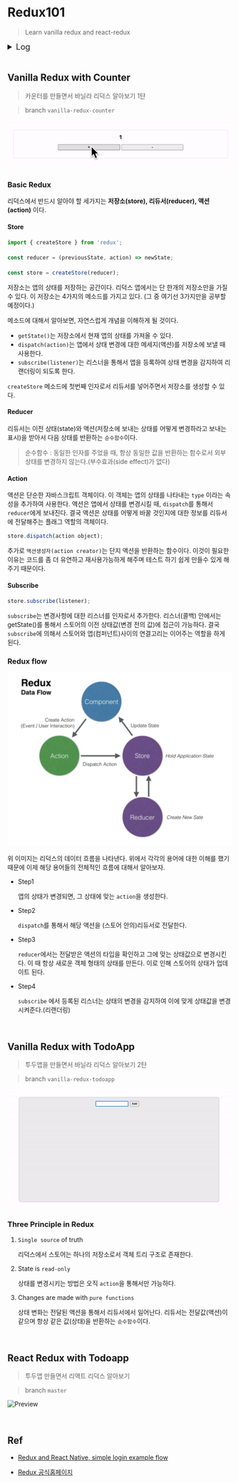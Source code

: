 # Redux101

> Learn vanilla redux and react-redux

<details>
<summary style="font-size : 18px">Log</summary>
</details>

<br />

## Vanilla Redux with Counter

> 카운터를 만들면서 바닐라 리덕스 알아보기 1탼

> branch `vanilla-redux-counter`

![Preview](screenshots/vanilla-redux-counter.gif)

### Basic Redux

리덕스에서 반드시 알아야 할 세가지는 **저장소(store), 리듀서(reducer), 액션(action)** 이다.

#### Store

```js
import { createStore } from 'redux';

const reducer = (previousState, action) => newState;

const store = createStore(reducer);
```

저장소는 앱의 상태를 저장하는 공간이다. 리덕스 앱에서는 단 한개의 저장소만을 가질 수 있다. 이 저장소는 4가지의 메소드를 가지고 있다. (그 중 여기선 3가지만을 공부할 예정이다.)

메소드에 대해서 알아보면, 자연스럽게 개념을 이해하게 될 것이다.

- `getState()`는 저장소에서 현재 앱의 상태를 가져올 수 있다.
- `dispatch(action)`는 앱에서 상태 변경에 대한 메세지(액션)를 저장소에 보낼 때 사용한다.
- `subscribe(listener)`는 리스너을 통해서 앱을 등록하여 상태 변경을 감지하여 리랜더링이 되도록 한다.

`createStore` 메소드에 첫번째 인자로서 리듀서를 넣어주면서 저장소를 생성할 수 있다.

#### Reducer

리듀서는 이전 상태(state)와 액션(저장소에 보내는 상태를 어떻게 변경하라고 보내는 표시)을 받아서 다음 상태를 반환하는 `순수함수`이다.

> 순수함수 : 동일한 인자를 주었을 때, 항상 동일한 값을 반환하는 함수로서 외부 상태를 변경하지 않는다.(부수효과(side effect)가 없다)

#### Action

액션은 단순한 자바스크립트 객체이다. 이 객체는 앱의 상태를 나타내는 `type` 이라는 속성을 추가하여 사용한다. 액션은 앱에서 상태를 변경시킬 때, `dispatch`를 통해서 `reducer`에게 보내진다. 결국 액션은 상태를 어떻게 바꿀 것인지에 대한 정보를 리듀서에 전달해주는 플래그 역할의 객체이다.

```javascript
store.dispatch(action object);
```

추가로 `액션생성자(action creator)`는 단지 액션을 반환하는 함수이다. 이것이 필요한 이유는 코드를 좀 더 유연하고 재사용가능하게 해주며 테스트 하기 쉽게 만들수 있게 해주기 때문이다.

#### Subscribe

```js
store.subscribe(listener);
```

`subscribe`는 변경사항에 대한 리스너를 인자로서 추가한다. 리스너(콜백) 안에서는 getState()를 통해서 스토어의 이전 상태값(변경 전의 값)에 접근이 가능하다. 결국 `subscribe`에 의해서 스토어와 앱(컴퍼넌트)사이의 연결고리는 이어주는 역할을 하게 된다.

### Redux flow

![redux-flow](screenshots/redux-flow.png)

위 이미지는 리덕스의 데이터 흐름을 나타낸다. 위에서 각각의 용어에 대한 이해를 했기 때문에 이제 해당 용어들의 전체적인 흐름에 대해서 알아보자.

- Step1

  앱의 상태가 변경되면, 그 상태에 맞는 `action`을 생성한다.

- Step2

  `dispatch`를 통해서 해당 액션을 (스토어 안의)리듀서로 전달한다.

- Step3

  `reducer`에서는 전달받은 액션의 타입을 확인하고 그에 맞는 상태값으로 변경시킨다. 이 때 항상 새로운 객체 형태의 상태를 만든다. 이로 인해 스토어의 상태가 업데이트 된다.

- Step4

  `subscribe` 에서 등록된 리스너는 상태의 변경을 감지하여 이에 맞게 상태값을 변경시켜준다.(리랜더링)

<br />

## Vanilla Redux with TodoApp

> 투두앱을 만들면서 바닐라 리덕스 알아보기 2탄

> branch `vanilla-redux-todoapp`

![Preview](screenshots/vanilla-redux-todoapp.gif)

### Three Principle in Redux

1. `Single source` of truth

   리덕스에서 스토어는 하나의 저장소로서 객체 트리 구조로 존재한다.

2. State is `read-only`

   상태를 변경시키는 방법은 오직 `action`을 통해서만 가능하다.

3. Changes are made with `pure functions`

   상태 변화는 전달된 액션을 통해서 리듀서에서 일어난다. 리듀서는 전달값(액션)이 같으며 항상 같은 값(상태)을 반환하는 `순수함수`이다.

<br />

## React Redux with Todoapp

> 투두앱 만들면서 리액트 리덕스 알아보기

> branch `master`

![Preview](screenshots/react-redux-todoapp.gif)

<br />

## Ref

- [Redux and React Native, simple login example flow](<(https://medium.com/@aurelie.lebec/redux-and-react-native-simple-login-example-flow-c4874cf91dde)>)

- [Redux 공식홈페이지](https://ko.redux.js.org/)
